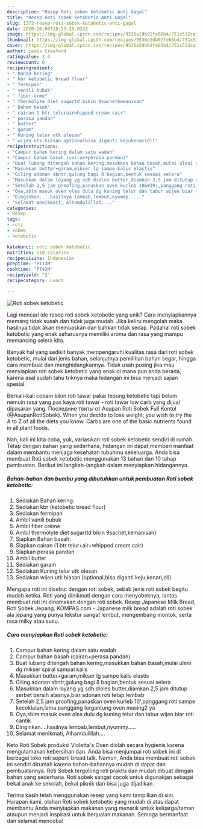 ```yaml
---
description: "Resep Roti sobek ketobetic Anti Gagal"
title: "Resep Roti sobek ketobetic Anti Gagal"
slug: 1372-resep-roti-sobek-ketobetic-anti-gagal
date: 2020-10-06T19:53:25.933Z
image: https://img-global.cpcdn.com/recipes/9536e2db02fe66b4/751x532cq70/roti-sobek-ketobetic-foto-resep-utama.jpg
thumbnail: https://img-global.cpcdn.com/recipes/9536e2db02fe66b4/751x532cq70/roti-sobek-ketobetic-foto-resep-utama.jpg
cover: https://img-global.cpcdn.com/recipes/9536e2db02fe66b4/751x532cq70/roti-sobek-ketobetic-foto-resep-utama.jpg
author: Lewis Crawford
ratingvalue: 3.4
reviewcount: 6
recipeingredient:
- " Bahan kering"
- " kbr ketobetic bread flour"
- " fermipan"
- " vanili bubuk"
- " fiber crme"
- " thermolyte diet sugartd bikin 9sachetkemanisan"
- " Bahan basah"
- " cairan 1 btr telurairwhipped cream cair"
- " perasa pandan"
- " butter"
- " garam"
- " Kuning telur utk olesan"
- " wijen utk hiasan optionalbisa diganti kejukenaridll"
recipeinstructions:
- "Campur bahan kering dalam satu wadah"
- "Campur bahan basah (cairan+perasa pandan)"
- "Buat lubang ditengah bahan kering,masukkan bahan basah,mulai uleni dg mikser spiral sampai kalis"
- "Masukkan butter+garam,mikser lg sampe kalis elastis"
- "Giling adonan sbntr,gulung bagi 8 bagian,bentuk sesuai selera"
- "Masukkan dalam loyang yg sdh dioles butter,diamkan 2,5 jam ditutup serbet bersih atasnya,biar adonan roti tetap lembab"
- "Setelah 2,5 jam proofing,panaskan oven kurleb 10&#39;,panggang roti sampe kecoklatan,lama panggang tergantung oven masing2 ya"
- "Oya,sblm masuk oven oles dulu dg kuning telur dan tabur wijen biar roti cantik"
- "Dinginkan....hasilnya lembab,lembut,nyummy....."
- "Selamat menikmati, Alhamdulillah...."
categories:
- Resep
tags:
- roti
- sobek
- ketobetic

katakunci: roti sobek ketobetic 
nutrition: 110 calories
recipecuisine: Indonesian
preptime: "PT13M"
cooktime: "PT42M"
recipeyield: "3"
recipecategory: Lunch

---
```



![Roti sobek ketobetic](https://img-global.cpcdn.com/recipes/9536e2db02fe66b4/751x532cq70/roti-sobek-ketobetic-foto-resep-utama.jpg)

Lagi mencari ide resep roti sobek ketobetic yang unik? Cara menyiapkannya memang tidak susah dan tidak juga mudah. Jika keliru mengolah maka hasilnya tidak akan memuaskan dan bahkan tidak sedap. Padahal roti sobek ketobetic yang enak seharusnya memiliki aroma dan rasa yang mampu memancing selera kita.

Banyak hal yang sedikit banyak mempengaruhi kualitas rasa dari roti sobek ketobetic, mulai dari jenis bahan, selanjutnya pemilihan bahan segar, hingga cara membuat dan menghidangkannya. Tidak usah pusing jika mau menyiapkan roti sobek ketobetic yang enak di mana pun anda berada, karena asal sudah tahu triknya maka hidangan ini bisa menjadi sajian spesial.

Berkali-kali cobain bikin roti tawar pakai tepung ketobetic tapi belum nemuin rasa yang pas kaya roti tawar - roti tawar low carb yang dijual dipasaran yang. Последние твиты от Asupan Roti Sobek Full Kontol (@AsupanRotiSobek). When you decide to lose weight, you wish to try the A to Z of all the diets you know. Carbs are one of the basic nutrients found in all plant foods.


Nah, kali ini kita coba, yuk, variasikan roti sobek ketobetic sendiri di rumah. Tetap dengan bahan yang sederhana, hidangan ini dapat memberi manfaat dalam membantu menjaga kesehatan tubuhmu sekeluarga. Anda bisa membuat Roti sobek ketobetic menggunakan 13 bahan dan 10 tahap pembuatan. Berikut ini langkah-langkah dalam menyiapkan hidangannya.

<!--inarticleads1-->

##### Bahan-bahan dan bumbu yang dibutuhkan untuk pembuatan Roti sobek ketobetic:

1. Sediakan  Bahan kering:
1. Sediakan  kbr (ketobetic bread flour)
1. Sediakan  fermipan
1. Ambil  vanili bubuk
1. Ambil  fiber crême
1. Ambil  thermolyte diet sugar(td bikin 9sachet,kemanisan)
1. Siapkan  Bahan basah:
1. Siapkan  cairan (1 btr telur+air+whipped cream cair)
1. Siapkan  perasa pandan
1. Ambil  butter
1. Sediakan  garam
1. Sediakan  Kuning telur utk olesan
1. Sediakan  wijen utk hiasan (optional,bisa diganti keju,kenari,dll)


Mengapa roti ini disebut dengan roti sobek, sebab jenis roti sobek begitu mudah ketika. Roti yang dinikmati dengan cara menyobeknya, lantas membuat roti ini dinamakan dengan roti sobek. Resep Japanese Milk Bread, Roti Sobek Jepang. KOMPAS.com - Japanese milk bread adalah roti sobek ala jepang yang punya tekstur sangat lembut, mengembang montok, serta rasa milky atau susu. 

<!--inarticleads2-->

##### Cara menyiapkan Roti sobek ketobetic:

1. Campur bahan kering dalam satu wadah
1. Campur bahan basah (cairan+perasa pandan)
1. Buat lubang ditengah bahan kering,masukkan bahan basah,mulai uleni dg mikser spiral sampai kalis
1. Masukkan butter+garam,mikser lg sampe kalis elastis
1. Giling adonan sbntr,gulung bagi 8 bagian,bentuk sesuai selera
1. Masukkan dalam loyang yg sdh dioles butter,diamkan 2,5 jam ditutup serbet bersih atasnya,biar adonan roti tetap lembab
1. Setelah 2,5 jam proofing,panaskan oven kurleb 10&#39;,panggang roti sampe kecoklatan,lama panggang tergantung oven masing2 ya
1. Oya,sblm masuk oven oles dulu dg kuning telur dan tabur wijen biar roti cantik
1. Dinginkan....hasilnya lembab,lembut,nyummy.....
1. Selamat menikmati, Alhamdulillah....


Keto Roti Sobek produksi Violetta&#39;s Oven diolah secara hygienis karena mengutamakan kebersihan dan. Anda bisa menjumpai roti sobek ini di berbagai toko roti seperti bread talk. Namun, Anda bisa membuat roti sobek ini sendiri dirumah karena bahan-bahannya mudah di dapat dan pembuatannya. Roti Sobek tergolong roti praktis dan mudah dibuat dengan bahan yang sederhana. Roti sobek sangat cocok untuk digunakjan sebagai bekal anak ke sekolah, bekal piknik dan bisa juga dijadikan. 

Terima kasih telah menggunakan resep yang kami tampilkan di sini. Harapan kami, olahan Roti sobek ketobetic yang mudah di atas dapat membantu Anda menyiapkan makanan yang menarik untuk keluarga/teman ataupun menjadi inspirasi untuk berjualan makanan. Semoga bermanfaat dan selamat mencoba!
